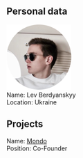 ## Personal data
![ photo](../people/photo/lev_berdyanskyy.png)  
Name:  Lev Berdyanskyy  
Location: Ukraine
## Projects 
Name: [Mondo](../projects/mondo.md)  
Position: Co-Founder

  
